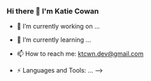 ### Hi there 👋 I'm Katie Cowan

- 🔭 I’m currently working on ...
- 🌱 I’m currently learning ...
- 📫 How to reach me: ktcwn.dev@gmail.com

- ⚡ Languages and Tools: ...
-->
